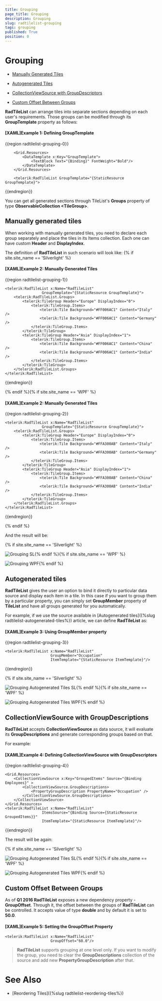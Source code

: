 ```yaml
---
title: Grouping
page_title: Grouping
description: Grouping
slug: radtilelist-grouping
tags: grouping
published: True
position: 0
---
```


# Grouping

* [Manually Generated Tiles](#manually-generated-tiles)

* [Autogenerated Tiles](#autogenerated-tiles)

* [CollectionViewSource with GroupDescriptors](#collectionviewsource-with-groupdescriptors)

* [Custom Offset Between Groups](#custom-offset-between-groups)


__RadTileList__ can arrange tiles into separate sections depending on each user's requirements. Those groups can be modified through its __GroupTemplate__ property as follows: 

#### __[XAML]Example 1: Defining GroupTemplate__

{{region radtilelist-grouping-0}}

		<Grid.Resources>
			<DataTemplate x:Key="GroupTemplate">
				<TextBlock Text="{Binding}" FontWeight="Bold"/>
			</DataTemplate>
		</Grid.Resources>
	
		<telerik:RadTileList GroupTemplate="{StaticResource GroupTemplate}">
	
{{endregion}}



You can get all generated sections through TileList's __Groups__ property of type __ObservableCollection &lt;TileGroup&gt;__.

## Manually generated tiles

When working with manually generated tiles, you need to declare each group separately and place the tiles in its Items collection. Each one can have custom __Header__ and __DisplayIndex__.

The definition of __RadTileList__ in such scenario will look like:  {% if site.site_name == 'Silverlight' %}

#### __[XAML]Example 2: Manually Generated Tiles__

{{region radtilelist-grouping-1}}

	<telerik:RadTileList x:Name="RadTileList"
                     GroupTemplate="{StaticResource GroupTemplate}">
		<telerik:RadTileList.Groups>
			<telerik:TileGroup Header="Europe" DisplayIndex="0">
				<telerik:TileGroup.Items>
					<telerik:Tile Background="#FF006AC1" Content="Italy" />
					<telerik:Tile Background="#FF006AC1" Content="Germany" />
				</telerik:TileGroup.Items>
			</telerik:TileGroup>
			<telerik:TileGroup Header="Asia" DisplayIndex="1">
				<telerik:TileGroup.Items>
					<telerik:Tile Background="#FF006AC1" Content="China" />
					<telerik:Tile Background="#FF006AC1" Content="India" />
				</telerik:TileGroup.Items>
			</telerik:TileGroup>
		</telerik:RadTileList.Groups>
	</telerik:RadTileList>
{{endregion}}

{% endif %}{% if site.site_name == 'WPF' %}

#### __[XAML]Example 2: Manually Generated Tiles__

{{region radtilelist-grouping-2}}

	<telerik:RadTileList x:Name="RadTileList"
                     GroupTemplate="{StaticResource GroupTemplate}">
		<telerik:RadTileList.Groups>
			<telerik:TileGroup Header="Europe" DisplayIndex="0">
				<telerik:TileGroup.Items>
					<telerik:Tile Background="#FFA300AB" Content="Italy" />
					<telerik:Tile Background="#FFA300AB" Content="Germany" />
				</telerik:TileGroup.Items>
			</telerik:TileGroup>
			<telerik:TileGroup Header="Asia" DisplayIndex="1">
				<telerik:TileGroup.Items>
					<telerik:Tile Background="#FFA300AB" Content="China" />
					<telerik:Tile Background="#FFA300AB" Content="India" />
				</telerik:TileGroup.Items>
			</telerik:TileGroup>
		</telerik:RadTileList.Groups>
	</telerik:RadTileList>
{{endregion}}

{% endif %}

And the result will be:

{% if site.site_name == 'Silverlight' %}

![Grouping SL](images/Grouping_SL.PNG){% endif %}{% if site.site_name == 'WPF' %}

![Grouping WPF](images/Grouping_WPF.PNG){% endif %}

## Autogenerated tiles

__RadTileList__ gives the user an option to bind it directly to particular data source and display each item in a tile. In this case if you want to group them by a particular property, you can simply set __GroupMember__ property of __TileList__ and have all groups generated for you automatically.

For example, if we use the source available in [Autogenerated tiles]({%slug radtilelist-autogenerated-tiles%}) article, we can define __RadTileList__ as:
        

#### __[XAML]Example 3: Using GroupMember property__

{{region radtilelist-grouping-3}}

	<telerik:RadTileList x:Name="RadTileList" 
	                     GroupMember="Occupation"
	                     ItemTemplate="{StaticResource ItemTemplate}"/>
{{endregion}}



{% if site.site_name == 'Silverlight' %}

![Grouping Autogenerated Tiles SL](images/Grouping_AutogeneratedTiles_SL.PNG){% endif %}{% if site.site_name == 'WPF' %}

![Grouping Autogenerated Tiles WPF](images/Grouping_AutogeneratedTiles_WPF.PNG){% endif %}

## CollectionViewSource with GroupDescriptions

__RadTileList__ accepts __CollectionViewSource__ as data source, it will evaluate its __GroupDescriptions__ and generate corresponding groups based on that. 

For example:
        

#### __[XAML]Example 4: Defining CollectionViewSource with GroupDescriptors__

{{region radtilelist-grouping-4}}

	<Grid.Resources>
		<CollectionViewSource x:Key="GroupedItems" Source="{Binding Employees}" >
			<CollectionViewSource.GroupDescriptions>
				<PropertyGroupDescription PropertyName="Occupation" />
			</CollectionViewSource.GroupDescriptions>
		</CollectionViewSource>
	</Grid.Resources>
	<telerik:RadTileList x:Name="RadTileList" 
                     ItemsSource="{Binding Source={StaticResource GroupedItems}}"
                     ItemTemplate="{StaticResource ItemTemplate}"/>
	
{{endregion}}


The result will be again:

{% if site.site_name == 'Silverlight' %}

![Grouping Autogenerated Tiles SL](images/Grouping_AutogeneratedTiles_SL.PNG){% endif %}{% if site.site_name == 'WPF' %}

![Grouping Autogenerated Tiles WPF](images/Grouping_AutogeneratedTiles_WPF.PNG){% endif %}

## Custom Offset Between Groups

As of __Q1 2016 RadTileList__ exposes a new dependency property - __GroupOffset__. Through it, the offset between the groups of __RadTileList__ can be controlled. It accepts value of type __double__ and by default it is set to __50.0__.


#### __[XAML]Example 5: Setting the GroupOffset Property__

	<telerik:RadTileList x:Name="RadTileList"
                   		 GroupOffset="60.0"/>





> __RadTileList__ supports grouping at one level only. If you want to modify the group, you need to clear the __GroupDescriptions__ collection of the source and add new __PropertyGroupDescription__ after that. 


# See Also

* [Reordering Tiles]({%slug radtilelist-reordering-tiles%})
      
